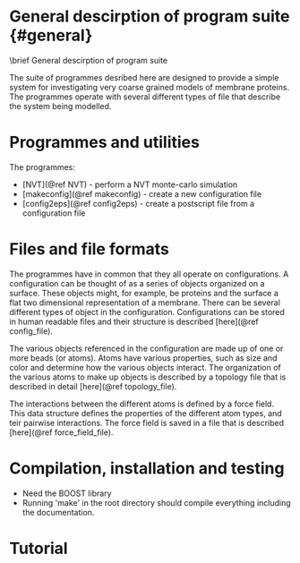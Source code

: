 # General descirption of program suite {#general}
\brief General descirption of program suite

The suite of programmes desribed here are designed to provide a simple system
for investigating very coarse grained models of membrane proteins. The programmes
operate with several different types of file that describe the system being modelled.

# Programmes and utilities

The programmes:
* [NVT](@ref NVT) - perform a NVT monte-carlo simulation
* [makeconfig](@ref makeconfig) - create a new configuration file
* [config2eps](@ref config2eps) - create a postscript file from a configuration file

# Files and file formats

The programmes have in common that they all operate on configurations.
A configuration can be thought of as a series of objects organized on 
a surface. 
These objects might, for example, be proteins and the surface
a flat two dimensional representation of a membrane. 
There can be several different types of object in the configuration.
Configurations can be stored in human readable files and their structure 
is described [here](@ref config_file).

The various objects referenced in the configuration are made up of one
or more beads (or atoms). Atoms have various properties, such as size 
and color and determine how the various objects interact.
The organization of the various atoms to make up objects is described by a 
topology file that is described in detail [here](@ref topology_file).

The interactions between the different atoms is defined by a force field.
This data structure defines the properties of the different atom types, and
teir pairwise interactions. The force field is saved in a file that is
described [here](@ref force_field_file).

# Compilation, installation and testing

* Need the BOOST library
* Running 'make' in the root directory should compile everything including 
  the documentation.

# Tutorial

